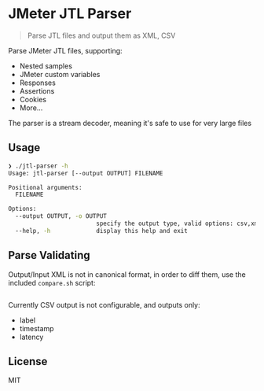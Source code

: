 # JMeter JTL Parser
> Parse JTL files and output them as XML, CSV

Parse JMeter JTL files, supporting:

- Nested samples
- JMeter custom variables
- Responses
- Assertions
- Cookies
- More...

The parser is a stream decoder, meaning it's safe to use
for very large files

## Usage

```bash
❯ ./jtl-parser -h
Usage: jtl-parser [--output OUTPUT] FILENAME

Positional arguments:
  FILENAME

Options:
  --output OUTPUT, -o OUTPUT
                         specify the output type, valid options: csv,xml [default: csv]
  --help, -h             display this help and exit
```

## Parse Validating

Output/Input XML is not in canonical format, in order to diff them,
use the included `compare.sh` script:

```bash

```

Currently CSV output is not configurable, and outputs only:
- label
- timestamp
- latency

## License

MIT
